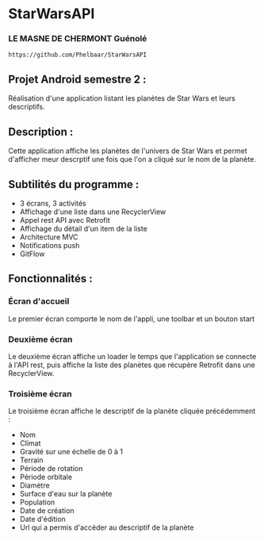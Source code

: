 # StarWarsAPI
### LE MASNE DE CHERMONT Guénolé 

    https://github.com/Phelbaar/StarWarsAPI


## Projet Android semestre 2 : 

Réalisation d'une application listant les planètes de Star Wars et leurs descriptifs.



## Description : 

Cette application affiche les planètes de l'univers de Star Wars et permet d'afficher meur descrptif une fois que l'on a cliqué sur le nom de la planète.

## Subtilités du programme : 

 - 3 écrans, 3 activités
 - Affichage d'une liste dans une RecyclerView
 - Appel rest API avec Retrofit
 - Affichage du détail d'un item de la liste
 - Architecture MVC
 - Notifications push
 - GitFlow


## Fonctionnalités : 

 ### Écran d'accueil

Le premier écran comporte le nom de l'appli, une toolbar et un bouton start

 ### Deuxième écran

Le deuxième écran affiche un loader le temps que l'application se connecte à l'API rest, puis affiche la liste des planètes que récupère Retrofit dans une RecyclerView.

 ### Troisième écran

Le troisième écran affiche le descriptif de la planète cliquée précédemment : 
  - Nom
  - Climat
  - Gravité sur une échelle de 0 à 1
  - Terrain
  - Période de rotation
  - Période orbitale
  - Diamètre
  - Surface d'eau sur la planète
  - Population
  - Date de création
  - Date d'édition
  - Url qui a permis d'accéder au descriptif de la planète


